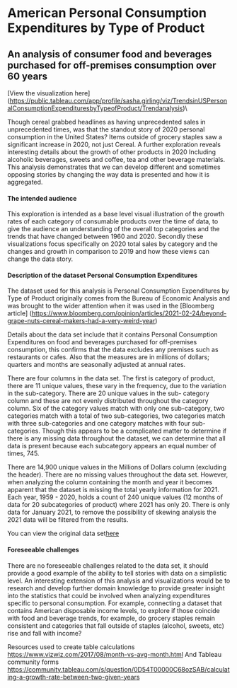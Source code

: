 
# American Personal Consumption Expenditures by Type of Product

## An analysis of consumer food and beverages purchased for off-premises consumption over 60 years

[View the visualization here] (https://public.tableau.com/app/profile/sasha.girling/viz/TrendsinUSPersonalConsumptionExpendituresbyTypeofProduct/Trendanalysis)\

Though cereal grabbed headlines as having unprecedented sales in unprecedented times, was that the standout story of 2020 personal consumption in the United States? 
Items outside of grocery staples saw a significant increase in 2020, not just Cereal. A further exploration reveals interesting details about the growth of other products in 2020 Including alcoholic beverages, sweets and coffee, tea and other beverage materials. This analysis demonstrates that we can develop different and sometimes opposing stories  by changing the way data is presented and how it is aggregated. 

#### The intended audience
This exploration is intended as a base level visual illustration of the growth rates of each category of consumable products over the time of data, to give the audience an understanding of the overall top categories and the trends that have changed between 1960 and 2020.
Secondly these visualizations focus specifically on 2020 total sales by category and the changes and growth in comparison to 2019 and how these views can change the data story.

#### Description of the dataset Personal Consumption Expenditures
The dataset used for this analysis is Personal Consumption Expenditures by Type of Product originally comes from the Bureau of Economic Analysis and was brought to the wider attention when it was used in the [Bloomberg article]
(https://www.bloomberg.com/opinion/articles/2021-02-24/beyond-grape-nuts-cereal-makers-had-a-very-weird-year)

Details about the data set include that it contains Personal Consumption Expenditures on food and beverages purchased for off-premises consumption, this confirms that the data excludes any premises such as restaurants or cafes. Also that the measures are in millions of dollars; quarters and months are seasonally adjusted at annual rates.

There are four columns in the data set.
The first is category of product, there are 11 unique values, these vary in the frequency, due to the variation in the sub-category. There are 20 unique values in the sub- category column and these are not evenly distributed throughout the category column. Six of the category values match with only one sub-category, two categories match with a total of two sub-categories, two categories match with three sub-categories and one category matches with four sub-categories.  Though this appears to be a complicated matter to determine if there is any missing data throughout the dataset, we can determine that all data is present because each subcategory appears an equal number of times, 745.

There are 14,900 unique values in the Millions of Dollars column (excluding the header). 
There are no missing values throughout the data set. However, when analyzing the column containing the month and year it becomes apparent that the dataset is missing the total yearly information for 2021. Each year, 1959 - 2020, holds a count of 240 unique values (12 months of data for 20 subcategories of product) where 2021 has only 20. There is only data for January 2021, to remove the possibility of skewing analysis the 2021 data will be filtered from the results. 

You can view the original data set[here](https://data.world/makeovermonday/2021w12)

#### Foreseeable challenges
There are no foreseeable challenges related to the data set, it should provide a good example of the ability to tell stories with data on a simplistic level. 
An interesting extension of this analysis and visualizations would be to research and develop further domain knowledge to provide greater insight into the statistics that could be involved when analyzing expenditures specific to personal consumption. For example, connecting a dataset that contains American disposable income levels, to explore if those coincide with food and beverage trends, for example, do grocery staples remain consistent and categories that fall outside of staples (alcohol, sweets, etc) rise and fall with income? 

Resources used to create table calculations
https://www.vizwiz.com/2017/08/month-vs-avg-month.html
And Tableau community forms 
https://community.tableau.com/s/question/0D54T00000C68ozSAB/calculating-a-growth-rate-between-two-given-years


